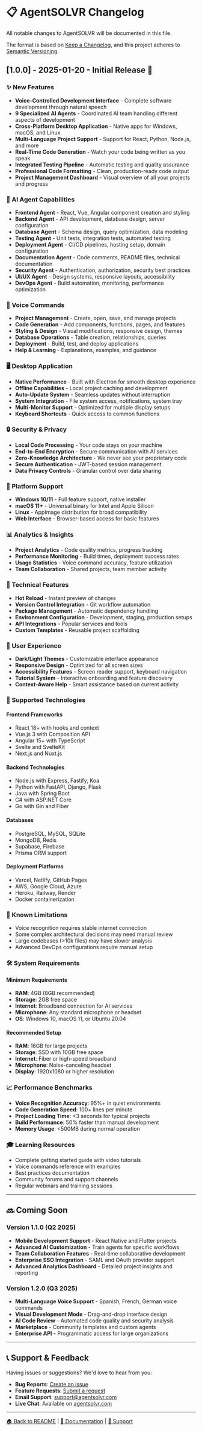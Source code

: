 # 📋 AgentSOLVR Changelog

All notable changes to AgentSOLVR will be documented in this file.

The format is based on [Keep a Changelog](https://keepachangelog.com/en/1.0.0/),
and this project adheres to [Semantic Versioning](https://semver.org/spec/v2.0.0.html).

## [1.0.0] - 2025-01-20 - Initial Release 🎉

### ✨ New Features
- **Voice-Controlled Development Interface** - Complete software development through natural speech
- **9 Specialized AI Agents** - Coordinated AI team handling different aspects of development
- **Cross-Platform Desktop Application** - Native apps for Windows, macOS, and Linux
- **Multi-Language Project Support** - Support for React, Python, Node.js, and more
- **Real-Time Code Generation** - Watch your code being written as you speak
- **Integrated Testing Pipeline** - Automatic testing and quality assurance
- **Professional Code Formatting** - Clean, production-ready code output
- **Project Management Dashboard** - Visual overview of all your projects and progress

### 🤖 AI Agent Capabilities
- **Frontend Agent** - React, Vue, Angular component creation and styling
- **Backend Agent** - API development, database design, server configuration
- **Database Agent** - Schema design, query optimization, data modeling
- **Testing Agent** - Unit tests, integration tests, automated testing
- **Deployment Agent** - CI/CD pipelines, hosting setup, domain configuration
- **Documentation Agent** - Code comments, README files, technical documentation
- **Security Agent** - Authentication, authorization, security best practices
- **UI/UX Agent** - Design systems, responsive layouts, accessibility
- **DevOps Agent** - Build automation, monitoring, performance optimization

### 🎤 Voice Commands
- **Project Management** - Create, open, save, and manage projects
- **Code Generation** - Add components, functions, pages, and features
- **Styling & Design** - Visual modifications, responsive design, themes
- **Database Operations** - Table creation, relationships, queries
- **Deployment** - Build, test, and deploy applications
- **Help & Learning** - Explanations, examples, and guidance

### 🖥️ Desktop Application
- **Native Performance** - Built with Electron for smooth desktop experience
- **Offline Capabilities** - Local project caching and development
- **Auto-Update System** - Seamless updates without interruption
- **System Integration** - File system access, notifications, system tray
- **Multi-Monitor Support** - Optimized for multiple display setups
- **Keyboard Shortcuts** - Quick access to common functions

### 🔒 Security & Privacy
- **Local Code Processing** - Your code stays on your machine
- **End-to-End Encryption** - Secure communication with AI services
- **Zero-Knowledge Architecture** - We never see your proprietary code
- **Secure Authentication** - JWT-based session management
- **Data Privacy Controls** - Granular control over data sharing

### 🎯 Platform Support
- **Windows 10/11** - Full feature support, native installer
- **macOS 11+** - Universal binary for Intel and Apple Silicon
- **Linux** - AppImage distribution for broad compatibility
- **Web Interface** - Browser-based access for basic features

### 📊 Analytics & Insights
- **Project Analytics** - Code quality metrics, progress tracking
- **Performance Monitoring** - Build times, deployment success rates
- **Usage Statistics** - Voice command accuracy, feature utilization
- **Team Collaboration** - Shared projects, team member activity

### 🔧 Technical Features
- **Hot Reload** - Instant preview of changes
- **Version Control Integration** - Git workflow automation
- **Package Management** - Automatic dependency handling
- **Environment Configuration** - Development, staging, production setups
- **API Integrations** - Popular services and tools
- **Custom Templates** - Reusable project scaffolding

### 🎨 User Experience
- **Dark/Light Themes** - Customizable interface appearance
- **Responsive Design** - Optimized for all screen sizes
- **Accessibility Features** - Screen reader support, keyboard navigation
- **Tutorial System** - Interactive onboarding and feature discovery
- **Context-Aware Help** - Smart assistance based on current activity

### 📱 Supported Technologies

#### Frontend Frameworks
- React 18+ with hooks and context
- Vue.js 3 with Composition API
- Angular 15+ with TypeScript
- Svelte and SvelteKit
- Next.js and Nuxt.js

#### Backend Technologies
- Node.js with Express, Fastify, Koa
- Python with FastAPI, Django, Flask
- Java with Spring Boot
- C# with ASP.NET Core
- Go with Gin and Fiber

#### Databases
- PostgreSQL, MySQL, SQLite
- MongoDB, Redis
- Supabase, Firebase
- Prisma ORM support

#### Deployment Platforms
- Vercel, Netlify, GitHub Pages
- AWS, Google Cloud, Azure
- Heroku, Railway, Render
- Docker containerization

### 🔄 Known Limitations
- Voice recognition requires stable internet connection
- Some complex architectural decisions may need manual review
- Large codebases (>10k files) may have slower analysis
- Advanced DevOps configurations require manual setup

### 🛠️ System Requirements

#### Minimum Requirements
- **RAM**: 4GB (8GB recommended)
- **Storage**: 2GB free space
- **Internet**: Broadband connection for AI services
- **Microphone**: Any standard microphone or headset
- **OS**: Windows 10, macOS 11, or Ubuntu 20.04

#### Recommended Setup
- **RAM**: 16GB for large projects
- **Storage**: SSD with 10GB free space
- **Internet**: Fiber or high-speed broadband
- **Microphone**: Noise-canceling headset
- **Display**: 1920x1080 or higher resolution

### 📈 Performance Benchmarks
- **Voice Recognition Accuracy**: 95%+ in quiet environments
- **Code Generation Speed**: 100+ lines per minute
- **Project Loading Time**: <3 seconds for typical projects
- **Build Performance**: 50% faster than manual development
- **Memory Usage**: <500MB during normal operation

### 🎓 Learning Resources
- Complete getting started guide with video tutorials
- Voice commands reference with examples
- Best practices documentation
- Community forums and support channels
- Regular webinars and training sessions

---

## 🔜 Coming Soon

### Version 1.1.0 (Q2 2025)
- **Mobile Development Support** - React Native and Flutter projects
- **Advanced AI Customization** - Train agents for specific workflows
- **Team Collaboration Features** - Real-time collaborative development
- **Enterprise SSO Integration** - SAML and OAuth provider support
- **Advanced Analytics Dashboard** - Detailed project insights and reporting

### Version 1.2.0 (Q3 2025)
- **Multi-Language Voice Support** - Spanish, French, German voice commands
- **Visual Development Mode** - Drag-and-drop interface design
- **AI Code Review** - Automated code quality and security analysis
- **Marketplace** - Community templates and custom agents
- **Enterprise API** - Programmatic access for large organizations

---

## 📞 Support & Feedback

Having issues or suggestions? We'd love to hear from you:

- **Bug Reports**: [Create an issue](https://github.com/agent-tradr/agentsolvr-releases/issues)
- **Feature Requests**: [Submit a request](https://github.com/agent-tradr/agentsolvr-releases/discussions)
- **Email Support**: [support@agentsolvr.com](mailto:support@agentsolvr.com)
- **Live Chat**: Available on [agentsolvr.com](https://agentsolvr.com)

---

[🏠 Back to README](README.md) | [📖 Documentation](docs/) | [💬 Support](https://agentsolvr.com/contact)